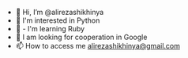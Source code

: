 - 👋 Hi, I’m @alirezashikhinya
- 👀 I'm interested in Python
- 🌱 - I'm learning Ruby
- 💞️ I am looking for cooperation in Google
- 📫 How to access me alirezashikhinya@gmail.com

<!---
alirezashikhinya/alirezashikhinya is a ✨ special ✨ repository because its `README.md` (this file) appears on your GitHub profile.
You can click the Preview link to take a look at your changes.
--->

